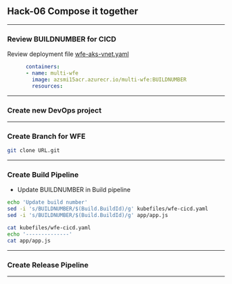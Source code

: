  ## Hack-06 Compose it together
---

### Review BUILDNUMBER for CICD

Review deployment file [wfe-aks-vnet.yaml](/sources/wfe/kubefiles/wfe-cicd.yaml)

```yaml
      containers:
      - name: multi-wfe
        image: azsmi15acr.azurecr.io/multi-wfe:BUILDNUMBER
        resources:
```

---

### Create new DevOps project



---

### Create Branch for WFE


```bash
git clone URL.git
```

---

### Create Build Pipeline


- Update BUILDNUMBER in Build pipeline
```bash
echo 'Update build number'
sed -i 's/BUILDNUMBER/$(Build.BuildId)/g' kubefiles/wfe-cicd.yaml
sed -i 's/BUILDNUMBER/$(Build.BuildId)/g' app/app.js

cat kubefiles/wfe-cicd.yaml
echo '--------------'
cat app/app.js
```

---

### Create Release Pipeline


---